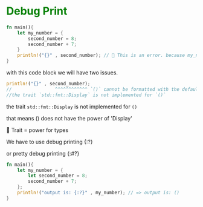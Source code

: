 # <font color="green">Debug Print</font>

```rust
fn main(){
    let my_number = {
        second_number = 8;
        second_number + 7;
    }
    println!("{}" , second_number); // 🛑 This is an error. because my_number will return ()
}
```

with this code block we will have two issues.

```rust
println!("{}" , second_number);
//                ^^^^^^^^^^^^ `()` cannot be formatted with the default formatter
//the trait `std::fmt::Display` is not implemented for `()`
```

the trait `std::fmt::Display` is not implemented for `()`

that means () does not have the power of 'Display'

🚀 Trait = power for types

We have to use debug printing {:?}

or pretty debug printing {:#?}

```rust
fn main(){
    let my_number = {
        let second_number = 8;
        second_number + 7;
    };
    println!("output is: {:?}" , my_number); // => output is: ()
}
```
